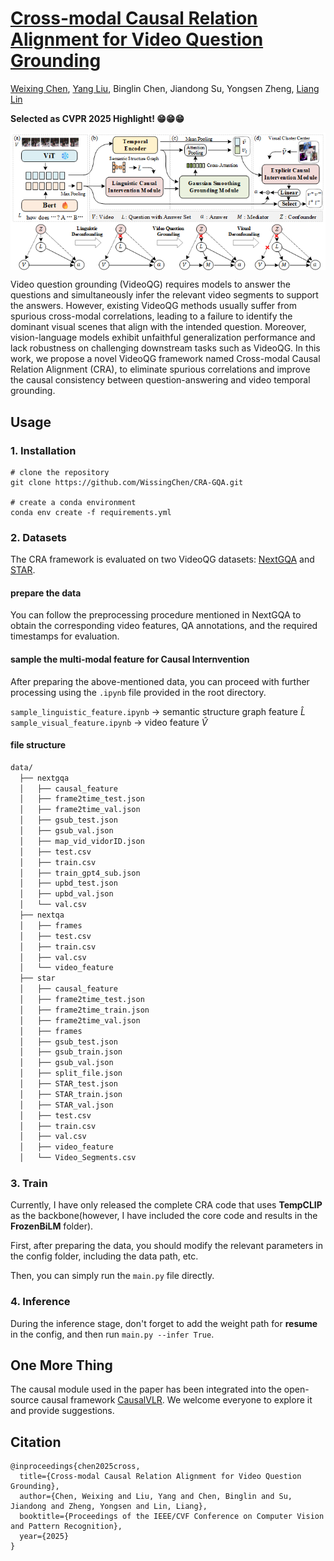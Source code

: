 # <a href="https://arxiv.org/pdf/2503.07635"> Cross-modal Causal Relation Alignment for Video Question Grounding </a>

[Weixing Chen](https://wissingchen.github.io/), [Yang Liu](https://yangliu9208.github.io/), Binglin Chen, Jiandong Su, Yongsen Zheng, [Liang Lin](http://www.linliang.net/)

**Selected as CVPR 2025 Highlight! 😁😁😁**

<img src="method.png" align="center" />

Video question grounding (VideoQG) requires models to answer the questions and simultaneously infer the relevant video segments to support the answers. However, existing VideoQG methods usually suffer from spurious cross-modal correlations, leading to a failure to identify the dominant visual scenes that align with the intended question. Moreover, vision-language models exhibit unfaithful generalization performance and lack robustness on challenging downstream tasks such as VideoQG. In this work, we propose a novel VideoQG framework named Cross-modal Causal Relation Alignment (CRA), to eliminate spurious correlations and improve the causal consistency between question-answering and video temporal grounding. 

## Usage
  ### 1. Installation
  ```
  # clone the repository
  git clone https://github.com/WissingChen/CRA-GQA.git

  # create a conda environment
  conda env create -f requirements.yml
  ```

  ### 2. Datasets
  The CRA framework is evaluated on two VideoQG datasets: [NextGQA](https://github.com/doc-doc/NExT-GQA) and [STAR](https://bobbywu.com/STAR/). 

  #### prepare the data

  You can follow the preprocessing procedure mentioned in NextGQA to obtain the corresponding video features, QA annotations, and the required timestamps for evaluation.

  #### sample the multi-modal feature for Causal Internvention

  After preparing the above-mentioned data, you can proceed with further processing using the `.ipynb` file provided in the root directory.

  `sample_linguistic_feature.ipynb` -> semantic structure graph feature $\hat{L}$
  `sample_visual_feature.ipynb` -> video feature $\hat{V}$

  #### file structure
  ```bash
  data/
    ├── nextgqa
    │   ├── causal_feature
    │   ├── frame2time_test.json
    │   ├── frame2time_val.json
    │   ├── gsub_test.json
    │   ├── gsub_val.json
    │   ├── map_vid_vidorID.json
    │   ├── test.csv
    │   ├── train.csv
    │   ├── train_gpt4_sub.json
    │   ├── upbd_test.json
    │   ├── upbd_val.json
    │   └── val.csv
    ├── nextqa
    │   ├── frames
    │   ├── test.csv
    │   ├── train.csv
    │   ├── val.csv
    │   └── video_feature
    ├── star
    │   ├── causal_feature
    │   ├── frame2time_test.json
    │   ├── frame2time_train.json
    │   ├── frame2time_val.json
    │   ├── frames
    │   ├── gsub_test.json
    │   ├── gsub_train.json
    │   ├── gsub_val.json
    │   ├── split_file.json
    │   ├── STAR_test.json
    │   ├── STAR_train.json
    │   ├── STAR_val.json
    │   ├── test.csv
    │   ├── train.csv
    │   ├── val.csv
    │   ├── video_feature
    │   └── Video_Segments.csv
  ```

  ### 3. Train
  Currently, I have only released the complete CRA code that uses **TempCLIP** as the backbone(however, I have included the core code and results in the **FrozenBiLM** folder).

  First, after preparing the data, you should modify the relevant parameters in the config folder, including the data path, etc.

  Then, you can simply run the `main.py` file directly.

  ### 4. Inference
  During the inference stage, don't forget to add the weight path for **resume** in the config, and then run `main.py --infer True`.

## One More Thing

The causal module used in the paper has been integrated into the open-source causal framework [CausalVLR](https://github.com/HCPLab-SYSU/CausalVLR). We welcome everyone to explore it and provide suggestions.

## Citation 
```
@inproceedings{chen2025cross,
  title={Cross-modal Causal Relation Alignment for Video Question Grounding},
  author={Chen, Weixing and Liu, Yang and Chen, Binglin and Su, Jiandong and Zheng, Yongsen and Lin, Liang},
  booktitle={Proceedings of the IEEE/CVF Conference on Computer Vision and Pattern Recognition},
  year={2025}
}
```
